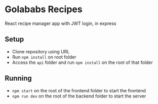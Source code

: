 # Golababs Recipes
React recipe manager app with JWT login, in express

## Setup

* Clone repository using URL
* Run `npm install` on root folder
* Access the `api` folder and run `npm install` on the root of that folder

## Running
* `npm start` on the root of the frontend folder to start the frontend
* `npm run dev` on the root of the backend folder to start the server
